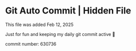 # Git Auto Commit | Hidden File

This file was added Feb 12, 2025

Just for fun and keeping my daily git commit active 🤪

commit number: 630736
